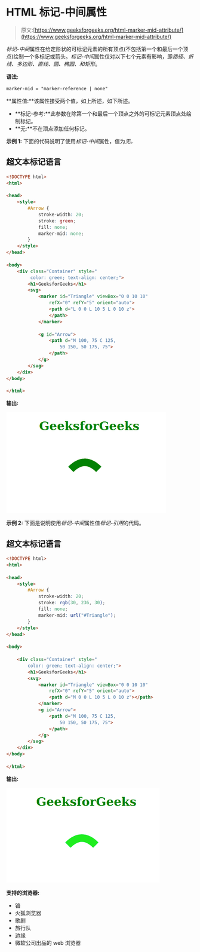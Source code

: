 # HTML 标记-中间属性

> 原文:[https://www.geeksforgeeks.org/html-marker-mid-attribute/](https://www.geeksforgeeks.org/html-marker-mid-attribute/)

*标记-中间*属性在给定形状的可标记元素的所有顶点(不包括第一个和最后一个顶点)绘制一个多标记或箭头。*标记-中间*属性仅对以下七个元素有影响，即*路径、折线、多边形、直线、圆、椭圆、*和*矩形*。

**语法:**

```html
marker-mid = "marker-reference | none"
```

**属性值:**该属性接受两个值，如上所述，如下所述。

*   **标记-参考:**此参数在除第一个和最后一个顶点之外的可标记元素顶点处绘制标记。
*   **无:**不在顶点添加任何标记。

**示例 1:** 下面的代码说明了使用*标记-中间*属性，值为*无。*

## 超文本标记语言

```html
<!DOCTYPE html>
<html>

<head>
    <style>
        #Arrow {
            stroke-width: 20;
            stroke: green;
            fill: none;
            marker-mid: none;
        }
    </style>
</head>

<body>
    <div class="Container" style=" 
         color: green; text-align: center;">
        <h1>GeeksforGeeks</h1>
        <svg>
            <marker id="Triangle" viewBox="0 0 10 10" 
                refX="0" refY="5" orient="auto">
                <path d="L 0 0 L 10 5 L 0 10 z">
                </path>
            </marker>

            <g id="Arrow">
                <path d="M 100, 75 C 125, 
                    50 150, 50 175, 75">
                </path>
            </g>
        </svg>
    </div>
</body>

</html>
```

**输出:**

![](img/b1e2bfcdafdc8bc7adf24daf5c3d536e.png)

**示例 2:** 下面是说明使用*标记-中间*属性值*标记-引用*的代码。

## 超文本标记语言

```html
<!DOCTYPE html>
<html>

<head>
    <style>
        #Arrow {
            stroke-width: 20;
            stroke: rgb(30, 236, 30);
            fill: none;
            marker-mid: url("#Triangle");
        }
    </style>
</head>

<body>

    <div class="Container" style=" 
        color: green; text-align: center;">
        <h1>GeeksforGeeks</h1>
        <svg>
            <marker id="Triangle" viewBox="0 0 10 10"
                refX="0" refY="5" orient="auto">
                <path d="M 0 0 L 10 5 L 0 10 z"></path>
            </marker>
            <g id="Arrow">
                <path d="M 100, 75 C 125, 
                    50 150, 50 175, 75">
                </path>
            </g>
        </svg>
    </div>
</body>

</html>
```

**输出:**

![](img/8a7649f27e9cb0232ec9987cd6c75787.png)

**支持的浏览器:**

*   铬
*   火狐浏览器
*   歌剧
*   旅行队
*   边缘
*   微软公司出品的 web 浏览器